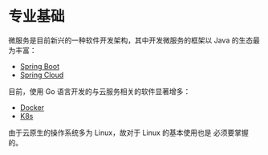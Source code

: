 # 专业基础

微服务是目前新兴的一种软件开发架构，其中开发微服务的框架以 Java 的生态最为丰富：

* [Spring Boot](https://spring.io/projects/spring-boot)
* [Spring Cloud](https://spring.io/projects/spring-cloud)

目前，使用 Go 语言开发的与云服务相关的软件显著增多：

* [Docker](https://www.docker.com/)
* [K8s](https://kubernetes.io/)

由于云原生的操作系统多为 Linux，故对于 Linux 的基本使用也是 必须要掌握的。
